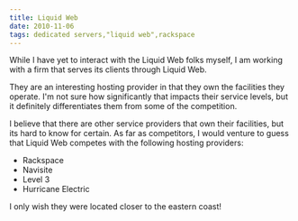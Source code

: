 ```yaml
---
title: Liquid Web
date: 2010-11-06
tags: dedicated servers,"liquid web",rackspace
---
```

While I have yet to interact with the Liquid Web folks myself, I am working with a firm that serves its clients through Liquid Web.

They are an interesting hosting provider in that they own the facilities they operate. I'm not sure how significantly that impacts their service levels, but it definitely differentiates them from some of the competition.

I believe that there are other service providers that own their facilities, but its hard to know for certain. As far as competitors, I would venture to guess that Liquid Web competes with the following hosting providers:

* Rackspace
* Navisite
* Level 3
* Hurricane Electric

I only wish they were located closer to the eastern coast!

